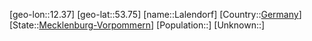 ﻿---
location: [53.75,12.37]
type: City
tags:
- geo/City


SpocWebEntityId: 31791
isDeleted: false
confidential: public

---
[geo-lon::12.37]
[geo-lat::53.75]
[name::Lalendorf]
[Country::[Germany](geo/Continent/Europe/Germany.md)]
[State::[Mecklenburg-Vorpommern](geo/Continent/Europe/Germany/Mecklenburg-Vorpommern.md)]
[Population::]
[Unknown::]

